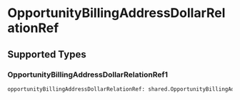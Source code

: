 # OpportunityBillingAddressDollarRelationRef


## Supported Types

### OpportunityBillingAddressDollarRelationRef1

```python
opportunityBillingAddressDollarRelationRef: shared.OpportunityBillingAddressDollarRelationRef1 = /* values here */
```

